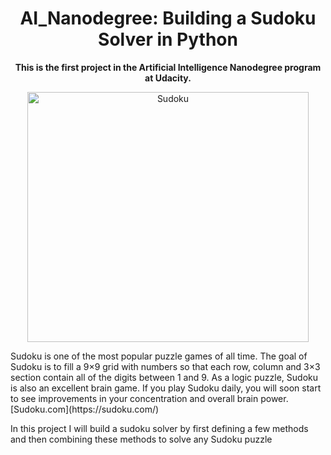<h1 align='center'>AI_Nanodegree: Building a Sudoku Solver in Python</h1>
<P align="center"><b>This is the first project in the Artificial Intelligence Nanodegree program at Udacity.</b></P>

<p align="center">
  <img width="450" height="400" src="https://github.com/Lawrence-Krukrubo/AI_Nanodegree_Project_Sudoku/blob/master/image/sudoku.png?raw=true" alt="Sudoku">
</p>
<p>Sudoku is one of the most popular puzzle games of all time. The goal of Sudoku is to fill a 9×9 grid with numbers so that each row, column and 3×3 section contain all of the digits between 1 and 9. As a logic puzzle, Sudoku is also an excellent brain game. If you play Sudoku daily, you will soon start to see improvements in your concentration and overall brain power. [Sudoku.com](https://sudoku.com/)</p>
<p>In this project I will build a sudoku solver by first defining a few methods and then combining these methods to solve any Sudoku puzzle</p>
